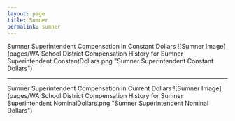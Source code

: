 ```yaml
---
layout: page
title: Sumner
permalink: sumner
---
```



Sumner Superintendent Compensation in Constant Dollars
![Sumner Image](pages/WA School District Compensation History for Sumner Superintendent ConstantDollars.png "Sumner Superintendent Constant Dollars")
___

Sumner Superintendent Compensation in Current Dollars
![Sumner Image](pages/WA School District Compensation History for Sumner Superintendent NominalDollars.png "Sumner Superintendent Nominal Dollars")